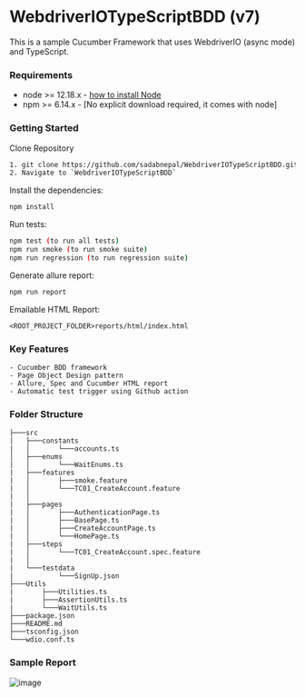 # WebdriverIOTypeScriptBDD (v7)
This is a sample Cucumber Framework that uses WebdriverIO (async mode) and TypeScript.

### Requirements
-   node >= 12.18.x - [how to install Node](https://nodejs.org/en/download/)
-   npm >= 6.14.x - [No explicit download required, it comes with node]

### Getting Started
Clone Repository
```bash
1. git clone https://github.com/sadabnepal/WebdriverIOTypeScriptBDD.git
2. Navigate to `WebdriverIOTypeScriptBDD`
```

Install the dependencies:
```bash
npm install
```

Run tests:
```bash
npm test (to run all tests)
npm run smoke (to run smoke suite)
npm run regression (to run regression suite)
```

Generate allure report:
```bash
npm run report
```

Emailable HTML Report:
```
<ROOT_PROJECT_FOLDER>reports/html/index.html
```
### Key Features
	- Cucumber BDD framework
	- Page Object Design pattern
	- Allure, Spec and Cucumber HTML report
	- Automatic test trigger using Github action

### Folder Structure
```
├───src
|   ├───constants
|   │       └───accounts.ts
│   ├───enums
|   │       └───WaitEnums.ts
|   ├───features
|   │  	    ├───smoke.feature
|   │       └───TC01_CreateAccount.feature
|   │      
|   ├───pages
|   │  	    ├───AuthenticationPage.ts
|   │	    ├───BasePage.ts
|   │	    ├───CreateAccountPage.ts
|   │	    └───HomePage.ts
|   ├───steps
|   │       └───TC01_CreateAccount.spec.feature
|   │      
|   └───testdata
|           └───SignUp.json
├───Utils
|       ├───Utilities.ts
|       ├───AssertionUtils.ts
|       └───WaitUtils.ts
├───package.json
├───README.md
├───tsconfig.json
└───wdio.conf.ts
```
### Sample Report
![image](https://user-images.githubusercontent.com/65847528/142774279-1e18cbd2-9869-4fd9-ac3b-af397022fa73.png)

